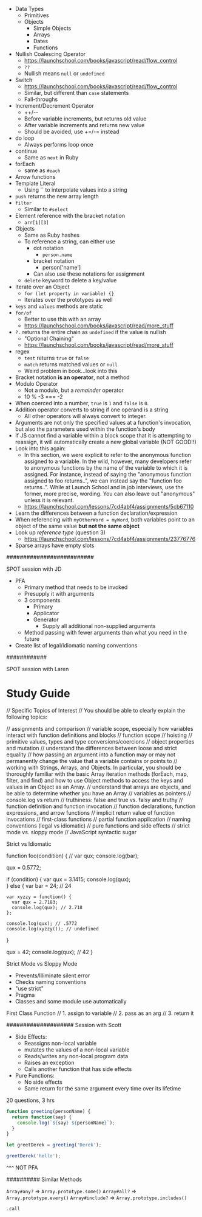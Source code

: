 - Data Types
    - Primitives
    - Objects
        - Simple Objects
        - Arrays
        - Dates
        - Functions
- Nullish Coalescing Operator
    - https://launchschool.com/books/javascript/read/flow_control
    - `??`
    - Nullish means `null` or `undefined`
- Switch
    - https://launchschool.com/books/javascript/read/flow_control
    - Similar, but different than `case` statements
    - Fall-throughs
- Increment/Decrement Operator
    - ++/--
    - Before variable increments, but returns old value
    - After variable increments and returns new value
    - Should be avoided, use +=/-= instead
- do loop
    - Always performs loop once
- continue
    - Same as `next` in Ruby
- forEach
    - same as `#each`
- Arrow functions
- Template Literal
    - Using `` to interpolate values into a string
- `push` returns the new array length
- `filter`
    - Similar to `#select`
- Element reference with the bracket notation
    - `arr[1][3]`
- Objects
    - Same as Ruby hashes
    - To reference a string, can either use
        - dot notation
            - `person.name`
        - bracket notation
            - person['name']
        - Can also use these notations for assignment
    - `delete` keyword to delete a key/value
- Iterate over an Object
    - `for (let property in variable) {}`
    - Iterates over the prototypes as well
- `keys` and `values` methods are static
- `for/of`
    - Better to use this with an array
    - https://launchschool.com/books/javascript/read/more_stuff
- `?.` returns the entire chain as `undefined` if the value is nullish
    - "Optional Chaining"
    - https://launchschool.com/books/javascript/read/more_stuff
- regex
    - `test` returns `true` or `false`
    - `match` returns matched values or `null`
    - Weird problem in book...look into this
- Bracket notation **is an operator**, not a method
- Modulo Operator
    - Not a modulo, but a *remainder* operator
    - 10 % -3 === -2
- When coerced into a number, `true` is `1` and `false` is `0`.
- Addition operator converts to string if one operand is a string
    - All other operators will always convert to integer.
- Arguments are not only the specified values at a function's invocation, but also the parameters used within the function's body
- If JS cannot find a variable within a block scope that it is attempting to reassign, it will automatically create a new global variable (NOT GOOD!!)
- Look into this again:
    - In this section, we were explicit to refer to the anonymous function assigned to a variable. In the wild, however, many developers refer to anonymous functions by the name of the variable to which it is assigned. For instance, instead of saying the "anonymous function assigned to foo returns..", we can instead say the "function foo returns..". While at Launch School and in job interviews, use the former, more precise, wording. You can also leave out "anonymous" unless it is relevant.
    - https://launchschool.com/lessons/7cd4abf4/assignments/5cb67110
- Learn the differences between a function declaration/expression
- When referencing with `myOtherWord = myWord`, both variables point to an object of the same value **but not the same object**
- Look up *reference type* (question 3)
    - https://launchschool.com/lessons/7cd4abf4/assignments/23776776
- Sparse arrays have empty slots

##########################

SPOT session with JD

- PFA
    - Primary method that needs to be invoked
    - Presupply it with arguments
    - 3 components
        - Primary
        - Applicator
        - Generator
            - Supply all additional non-supplied arguments
    - Method passing with fewer arguments than what you need in the future
- Create list of legal/idiomatic naming conventions

############

SPOT session with Laren

# Study Guide
// Specific Topics of Interest
// You should be able to clearly explain the following topics:

// assignments and comparison
// variable scope, especially how variables interact with function definitions and blocks
// function scope
// hoisting
// primitive values, types and type conversions/coercions
// object properties and mutation
// understand the differences between loose and strict equality
// how passing an argument into a function may or may not permanently change the value that a variable contains or points to
// working with Strings, Arrays, and Objects. In particular, you should be thoroughly familiar with the basic Array iteration methods (forEach, map, filter, and find) and how to use Object methods to access the keys and values in an Object as an Array.
// understand that arrays are objects, and be able to determine whether you have an Array
// variables as pointers
// console.log vs return
// truthiness: false and true vs. falsy and truthy
// function definition and function invocation
// function declarations, function expressions, and arrow functions
// implicit return value of function invocations
// first-class functions
// partial function application
// naming conventions (legal vs idiomatic)
// pure functions and side effects
// strict mode vs. sloppy mode
// JavaScript syntactic sugar

Strict vs Idiomatic

function foo(condition) {
  // var qux;
  console.log(bar);

  qux = 0.5772;

  if (condition) {
    var qux = 3.1415; 
    console.log(qux);  
  } else {
    var bar = 24;  // 24

    var xyzzy = function() {
      var qux = 2.7183;
      console.log(qux); // 2.718
    };

    console.log(qux); // .5772
    console.log(xyzzy()); // undefined
  }

  qux = 42; 
  console.log(qux); // 42 
}

Strict Mode vs Sloppy Mode
- Prevents/Illiminate silent error
- Checks naming conventions
- "use strict"
- Pragma
- Classes and some module use automatically

First Class Function
// 1. assign to variable
// 2. pass as an arg
// 3. return it

#################### Session with Scott

- Side Effects:
    - Reassigns non-local variable
    - mutates the values of a non-local variable
    - Reads/writes any non-local program data
    - Raises an exception
    - Calls another function that has side effects
- Pure Functions:
    - No side effects
    - Same return for the same argument every time over its lifetime

20 questions, 3 hrs

```js
function greeting(personName) {
  return function(say) {
    console.log(`${say} ${personName}`);
  }
}

let greetDerek = greeting('Derek');

greetDerek('hello');
```

^^^ NOT PFA

########## Similar Methods

`Array#any?` => `Array.prototype.some()`
`Array#all?` => `Array.prototype.every()`
`Array#include?` => `Array.prototype.includes()`

`.call`
